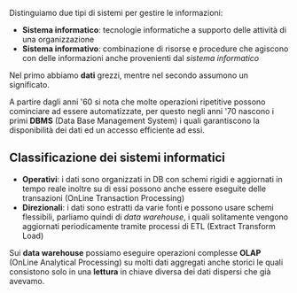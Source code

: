 Distinguiamo due tipi di sistemi per gestire le informazioni:
- **Sistema informatico**: tecnologie informatiche a supporto delle attività di una organizzazione
- **Sistema informativo**: combinazione di risorse e procedure che agiscono con delle informazioni anche provenienti dal _sistema informatico_

Nel primo abbiamo **dati** grezzi, mentre nel secondo assumono un significato.

A partire dagli anni '60 si nota che molte operazioni ripetitive possono cominciare ad essere automatizzate, per questo negli anni '70 nascono i primi **DBMS** (Data Base Management System) i quali garantiscono la disponibilità dei dati ed un accesso efficiente ad essi.

## Classificazione dei sistemi informatici
- **Operativi**: i dati sono organizzati in DB con schemi rigidi e aggiornati in tempo reale inoltre su di essi possono anche essere eseguite delle transazioni (OnLine Transaction Processing)
- **Direzionali**: i dati sono estratti da varie fonti e possono usare schemi flessibili, parliamo quindi di _data warehouse_, i quali solitamente vengono aggiornati periodicamente tramite processi di ETL (Extract Transform Load)

Sui **data warehouse** possiamo eseguire operazioni complesse **OLAP** (OnLine Analytical Processing) su molti dati aggregati anche storici le quali consistono solo in una **lettura** in chiave diversa dei dati dispersi che già avevamo.